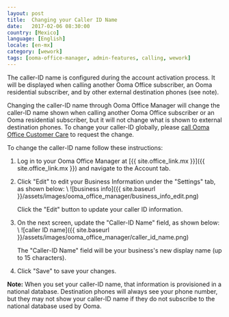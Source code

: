 ```yaml
---
layout: post
title:  Changing your Caller ID Name
date:   2017-02-06 08:30:00
country: [Mexico]
language: [English]
locale: [en-mx]
category: [wework]
tags: [ooma-office-manager, admin-features, calling, wework]
---
```


The caller-ID name is configured during the account activation process. It will be displayed when calling another Ooma Office subscriber, an Ooma residential subscriber, and by other external destination phones (see note).

Changing the caller-ID name through Ooma Office Manager will change the caller-ID name shown when calling another Ooma Office subscriber or an Ooma residential subscriber, but it will not change what is shown to external destination phones. To change your caller-ID globally, please [call Ooma Office Customer Care](/mx/en/contact-us) to request the change.

To change the caller-ID name follow these instructions:

1. Log in to your Ooma Office Manager at [{{ site.office_link.mx }}]({{ site.office_link.mx }}) and navigate to the Account tab.
2. Click "Edit" to edit your Business Information under the "Settings" tab, as shown below: \\
   ![business info]({{ site.baseurl }}/assets/images/ooma_office_manager/business_info_edit.png)

   Click the "Edit" button to update your caller ID information.
3. On the next screen, update the "Caller-ID Name" field, as shown below: \\
   ![caller ID name]({{ site.baseurl }}/assets/images/ooma_office_manager/caller_id_name.png)

   The "Caller-ID Name" field will be your business's new display name (up to 15 characters).
4. Click "Save" to save your changes.

**Note:** When you set your caller-ID name, that information is provisioned in a national database. Destination phones will always see your phone number, but they may not show your caller-ID name if they do not subscribe to the national database used by Ooma.